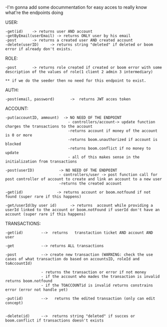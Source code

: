 
-I'm gonna add some docummentation for easy acces to really know what're the endpoints doing



USER:

    -get(id)    -> returns user AND account
    -getByEmail(userEmail) -> returns ONLY user by his email
    -post       -> returns a created user AND created account
    -delete(userID)     -> returns string "deleted" if deleted or boom error if already don't exists.

ROLE: 

    -post       -> returns role created if created or boom error with some description of the values of role(1 client 2 admin 3 intermediary)

    ** if we do the seeder then no need for this endpoint to exist.

AUTH: 

    -post(email, password)       ->  returns JWT acces token

ACCOUNT:

    -put(accountID, ammount)  -> NO NEED OF THE ENDPOINT
                                - controllers/account-> update function charges the transactions to the account
                                -returns account if money of the account is 0 or more
                                -returns boom.unauthorized if account is blocked
                                -returns boom.conflict if no money to update 
                                - all of this makes sense in the initialization from transactions
    
    -post(userID)           -> NO NEED OF THE ENDPOINT
                            - controllers/user -> post function call for post controller of account to create and link an account to a new user
                            -returns the created account
    
    -get(id)               -> returns account or boom.notfound if not found (super rare if this happens)

    -get/userId(by user id)      -> returns  account while providing a userId linked to the account or boom.notFound if userId don't have an account (super rare if this happens)

TRANSACTIONS:

    -get(id)        -->  returns   transtaction ticket AND account AND user

    -get            --> returns ALL transactions

    -post           --> create new transaction (WARNING: check the use cases of what transaction do based on accountsID, roleId and toAccountId)

                    - returns the transaction or error if not money
                    - if the account who mades the transaction is invalid returns boom.notfound
                    - if the TOACCOUNTid is invalid returns constrains error (error not handle yet)

    -put(id)        -->   returns the edited transaction (only can edit concept)
                         

    -delete(id)     -->  returns string "deleted" if succes or boom.conflict if transactions doesn't exists